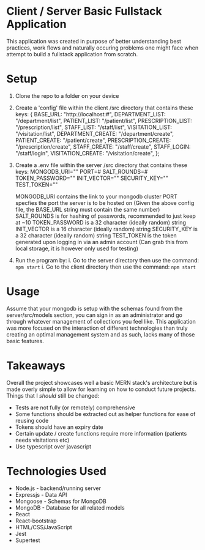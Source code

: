 # Client / Server Basic Fullstack Application

This application was created in purpose of better understanding best practices, work flows and
naturally occuring problems one might face when attempt to build a fullstack application from scratch.

# Setup

1. Clone the repo to a folder on your device
2. Create a 'config' file within the client /src directory that contains these keys:
   {
   BASE_URL: "http://localhost:#",
   DEPARTMENT_LIST: "/department/list",
   PATIENT_LIST: "/patient/list",
   PRESCRIPTION_LIST: "/prescription/list",
   STAFF_LIST: "/staff/list",
   VISITATION_LIST: "/visitation/list",
   DEPARTMENT_CREATE: "/department/create",
   PATIENT_CREATE: "/patient/create",
   PRESCRIPTION_CREATE: "/prescription/create",
   STAFF_CREATE: "/staff/create",
   STAFF_LOGIN: "/staff/login",
   VISITATION_CREATE: "/visitation/create",
   };

3. Create a .env file within the server /src directory that contains these keys:
   MONGODB_URI=""
   PORT=#
   SALT_ROUNDS=#
   TOKEN_PASSWORD=""
   INIT_VECTOR=""
   SECURITY_KEY=""
   TEST_TOKEN=""

   MONGODB_URI contains the link to your mongodb cluster
   PORT specfies the port the server is to be hosted on
   (Given the above config file, the BASE_URL string must contain the same number)
   SALT_ROUNDS is for hashing of passwords, recommended to just keep at ~10
   TOKEN_PASSWORD is a 32 character (ideally random) string
   INIT_VECTOR is a 16 character (ideally random) string
   SECURITY_KEY is a 32 character (ideally random) string
   TEST_TOKEN is the token generated upon logging in via an admin account
   (Can grab this from local storage, it is however only used for testing)

4. Run the program by:
   i. Go to the server directory then use the command: `npm start`
   i. Go to the client directory then use the command: `npm start`

# Usage

Assume that your mongodb is setup with the schemas found from the server/src/models section,
you can sign in as an administrator and go through whatever management of collections you
feel like. This application was more focused on the interaction of different technologies
than truly creating an optimal management system and as such, lacks many of those basic features.

# Takeaways

Overall the project showcases well a basic MERN stack's architecture but is made overly simple
to allow for learning on how to conduct future projects.
Things that I _should_ still be changed:

- Tests are not fully (or remotely) comprehensive
- Some functions should be extracted out as helper functions for ease of reusing code
- Tokens should have an expiry date
- Certain update / create functions require more information (patients needs visitations etc)
- Use typescript over javascript

# Technologies Used

- Node.js - backend/running server
- Expressjs - Data API
- Mongoose - Schemas for MongoDB
- MongoDB - Database for all related models
- React
- React-bootstrap
- HTML/CSS/JavaScript
- Jest
- Supertest
